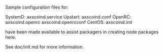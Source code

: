 Sample configuration files for:

SystemD: axscoind.service
Upstart: axscoind.conf
OpenRC:  axscoind.openrc
         axscoind.openrcconf
CentOS:  axscoind.init

have been made available to assist packagers in creating node packages here.

See doc/init.md for more information.
